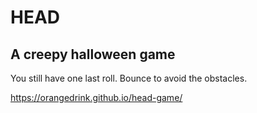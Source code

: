 # HEAD
## A creepy halloween game
You still have one last roll. Bounce to avoid the obstacles.

https://orangedrink.github.io/head-game/ 